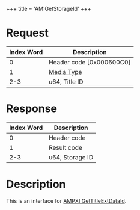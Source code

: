 +++
title = 'AM:GetStorageId'
+++

# Request

| Index Word | Description                                            |
|------------|--------------------------------------------------------|
| 0          | Header code \[0x000600C0\]                             |
| 1          | [Media Type](Filesystem_services#MediaType "wikilink") |
| 2-3        | u64, Title ID                                          |

# Response

| Index Word | Description     |
|------------|-----------------|
| 0          | Header code     |
| 1          | Result code     |
| 2-3        | u64, Storage ID |

# Description

This is an interface for
[AMPXI:GetTitleExtDataId](AMPXI:GetTitleExtDataId "wikilink").